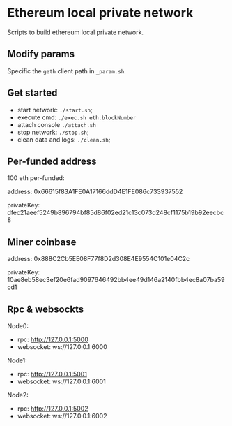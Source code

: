 # Ethereum local private network

Scripts to build ethereum local private network.

## Modify params

Specific the `geth` client path in `_param.sh`.

## Get started

- start network: `./start.sh`;
- execute cmd: `./exec.sh eth.blockNumber`
- attach console `./attach.sh`
- stop network: `./stop.sh`;
- clean data and logs: `./clean.sh`;

## Per-funded address

100 eth per-funded:

address: 0x66615f83A1FE0A17166ddD4E1FE086c733937552

privateKey: dfec21aeef5249b896794bf85d86f02ed21c13c073d248cf1175b19b92eecbc8

## Miner coinbase

address: 0x888C2Cb5EE08F77f8D2d308E4E9554C101e04C2c

privateKey: 10ae8eb58ec3ef20e6fad9097646492bb4ee49d146a2140fbb4ec8a07ba59cd1

## Rpc & websockts

Node0:

- rpc: http://127.0.0.1:5000
- websocket: ws://127.0.0.1:6000

Node1:

- rpc: http://127.0.0.1:5001
- websocket: ws://127.0.0.1:6001

Node2:

- rpc: http://127.0.0.1:5002
- websocket: ws://127.0.0.1:6002
